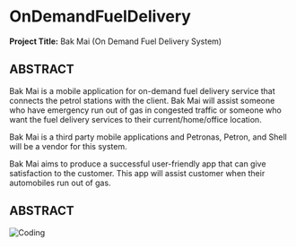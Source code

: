 # OnDemandFuelDelivery

**Project Title:** Bak Mai (On Demand Fuel Delivery System)

##  ABSTRACT 

Bak Mai is a mobile application for on-demand fuel delivery service that connects the petrol stations with the client. Bak Mai will assist someone who have emergency run out of gas in congested traffic or someone who want the fuel delivery services to their current/home/office location. 

Bak Mai is a third party mobile applications and Petronas, Petron, and Shell will be a vendor for this system.

Bak Mai aims to produce a successful user-friendly app that can give satisfaction to the customer. This app will assist customer when their automobiles run out of gas. 


##  ABSTRACT 

![Coding](https://github.com/azriawi/OnDemandFuelDelivery/blob/master/GithubImage/BakMaiPoster.png)
